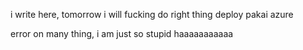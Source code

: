i write here, tomorrow i will fucking do right thing deploy pakai azure

error on many thing, i am just so stupid
haaaaaaaaaaa
